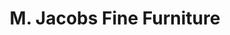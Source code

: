 ---
title: "M. Jacobs Fine Furniture"
url: /springfield/m-jacobs-fine-furniture/
shop: furniture
---